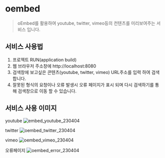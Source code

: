 # oembed
> oEmbed를 활용하여 youtube, twitter, vimeo등의 컨텐츠를 미리보여주는 서비스 입니다.


## 서비스 사용법
1. 프로젝트 RUN(application build)
2. 웹 브라우저 주소창에 http://localhost:8080
3. 검색창에 보고싶은 콘텐츠(youtube, twitter, vimeo) URL주소를 입력 하여 검색합니다.
4. 잘못된 형식의 요청이나 오류 발생시 오류 페이지가 표시 되며 다시 검색하기를 통해 검색창으로 이동 할 수 있습니다.

## 서비스 사용 이미지
youtube
![embed_youtube_230404](https://user-images.githubusercontent.com/58923731/229782616-c9a38060-f5c0-441b-b82e-7db7f8b5a3f2.png)

twitter
![oembed_twitter_230404](https://user-images.githubusercontent.com/58923731/229782725-1e2fc189-bf27-4e1b-a515-e6cc15181c65.png)

vimeo
![oembed_vimeo_230404](https://user-images.githubusercontent.com/58923731/229782809-84801832-84c2-41d5-a885-7ceea591e607.png)

오류페이지
![oembed_error_230404](https://user-images.githubusercontent.com/58923731/229782945-0e978f62-65e8-40b5-ab07-816fb3c8b107.png)
